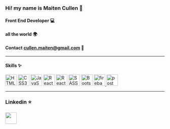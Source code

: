 ### Hi! my name is Maiten Cullen 👋


#### Front End Developer 💻

#### all the world 🌍

#### Contact cullen.maiten@gmail.com :rocket: 

___


#### Skills ✨

<p align="left">
<a href="https://developer.mozilla.org/en-US/docs/Glossary/HTML5" target="_blank" rel="noreferrer"><img src="https://raw.githubusercontent.com/danielcranney/readme-generator/main/public/icons/skills/html5-colored.svg" width="36" height="36" alt="HTML5" /></a>
<a href="https://www.w3.org/TR/CSS/#css" target="_blank" rel="noreferrer"><img src="https://raw.githubusercontent.com/danielcranney/readme-generator/main/public/icons/skills/css3-colored.svg" width="36" height="36" alt="CSS3" /></a>
<a href="https://developer.mozilla.org/en-US/docs/Web/JavaScript" target="_blank" rel="noreferrer"><img src="https://raw.githubusercontent.com/danielcranney/readme-generator/main/public/icons/skills/javascript-colored.svg" width="36" height="36" alt="JavaScript" /></a>
<a href="https://reactjs.org/" target="_blank" rel="noreferrer"><img src="https://raw.githubusercontent.com/danielcranney/readme-generator/main/public/icons/skills/react-colored.svg" width="36" height="36" alt="React" /></a>
<a href=https://reactnative.dev/ target="_blank" rel="noreferrer"><img src=https://raw.githubusercontent.com/kristerkari/react-native-svg-transformer/master/images/react-native-logo.png width="36" height="36" alt="React Native" /></a>
<a href=https://sass-lang.com/ target="_blank" rel="noreferrer"><img src=https://sass-lang.com/assets/img/styleguide/seal-color-aef0354c.png width="36" height="36" alt="SASS" /></a>
<a href=https://getbootstrap.com/docs/5.0/getting-started/introduction/ target="_blank" rel="noreferrer"><img src=https://getbootstrap.com/docs/5.2/assets/brand/bootstrap-logo-shadow.png width="36" height="36" alt="Bootstrap" /></a>
 <a href="https://firebase.google.com/" target="_blank"> <img src="https://www.vectorlogo.zone/logos/firebase/firebase-icon.svg" alt="firebase" width="36" height="36"/> </a>
<a href="https://postman.com" target="_blank"> <img src="https://www.vectorlogo.zone/logos/getpostman/getpostman-icon.svg" alt="postman" width="36" height="36"/> </a>
</p>

____
### Linkedin :star: 
<a href="https://www.linkedin.com/in/maiten-cullen-2bb0a3242/" target="_blank" rel="noreferrer"><img src="https://raw.githubusercontent.com/danielcranney/readme-generator/main/public/icons/socials/linkedin.svg" width="36" height="36" /></a>

<!--
**MaitenCullen/MaitenCullen** is a ✨ _special_ ✨ repository because its `README.md` (this file) appears on your GitHub profile.

Here are some ideas to get you started:

- 🔭 I’m currently working on ...
- 🌱 I’m currently learning ...
- 👯 I’m looking to collaborate on ...
- 🤔 I’m looking for help with ...
- 💬 Ask me about ...
- 📫 How to reach me: ...
- 😄 Pronouns: ...
- ⚡ Fun fact: ...
-->
